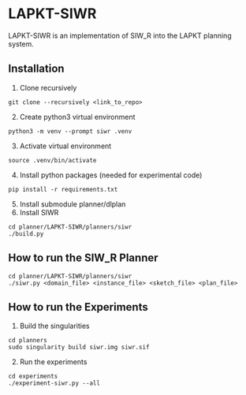 # LAPKT-SIWR

LAPKT-SIWR is an implementation of SIW_R into the LAPKT planning system.

## Installation
1. Clone recursively
```console
git clone --recursively <link_to_repo>
```
2. Create python3 virtual environment
```console
python3 -m venv --prompt siwr .venv
```
3. Activate virtual environment
```console
source .venv/bin/activate
```
4. Install python packages (needed for experimental code)
```console
pip install -r requirements.txt
```
5. Install submodule planner/dlplan
6. Install SIWR
```console
cd planner/LAPKT-SIWR/planners/siwr
./build.py
```

## How to run the SIW_R Planner
```console
cd planner/LAPKT-SIWR/planners/siwr
./siwr.py <domain_file> <instance_file> <sketch_file> <plan_file>
```

## How to run the Experiments

1. Build the singularities
```console
cd planners
sudo singularity build siwr.img siwr.sif
```

2. Run the experiments
```console
cd experiments
./experiment-siwr.py --all
```
